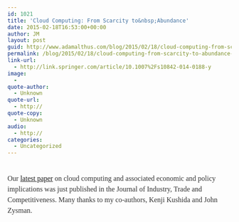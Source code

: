 ```yaml
---
id: 1021
title: 'Cloud Computing: From Scarcity to&nbsp;Abundance'
date: 2015-02-18T16:53:00+00:00
author: JM
layout: post
guid: http://www.adamalthus.com/blog/2015/02/18/cloud-computing-from-scarcity-to-abundance-2/
permalink: /blog/2015/02/18/cloud-computing-from-scarcity-to-abundance-2/
link-url:
  - http://link.springer.com/article/10.1007%2Fs10842-014-0188-y
image:
  - 
quote-author:
  - Unknown
quote-url:
  - http://
quote-copy:
  - Unknown
audio:
  - http://
categories:
  - Uncategorized
---
```

<span style="color: #333333; font-family: Georgia, 'Times New Roman', 'Bitstream Charter', Times, serif; font-size: 16px; line-height: 24px;"><br /> Our <a href="http://link.springer.com/article/10.1007%2Fs10842-014-0188-y" target="_blank">latest paper</a> on&nbsp;cloud computing and associated economic and policy implications was just published in&nbsp;the Journal of&nbsp;Industry, Trade and Competitiveness. Many thanks to&nbsp;my&nbsp;co-authors, Kenji Kushida and John Zysman.</span>